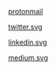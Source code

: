 <a href="mailto:rosolko@pm.me">protonmail</a>

<a href="https://twitter.com/arosolko">twitter.svg</a>

<a href="https://www.linkedin.com/in/rosolko">linkedin.svg</a>

<a href="https://medium.com/@rosolko">medium.svg</a>
